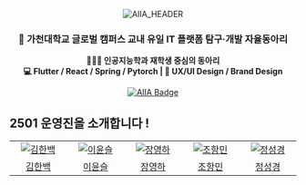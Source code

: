<p align="center">
    <img src="https://github.com/user-attachments/assets/e3982525-5680-41f2-961a-4b7429eb50fa" alt="AIIA_HEADER">
</p>

<h3 align="center">🐬 가천대학교 글로벌 캠퍼스 교내 유일 IT 플랫폼 탐구·개발 자율동아리</h3>

<p align="center">
  <strong>👨🏻‍💻 인공지능학과 재학생 중심의 동아리 <br>
  💻 Flutter / React / Spring / Pytorch | 🚀 UX/UI Design / Brand Design</strong>
</p>

<p align="center">
  <a href="https://new.aiia-gcu.com" target="_blank">
    <img src="https://img.shields.io/badge/AIIA Main Homepage-292929?style=for-the-badge&logo=React&logoColor=white" alt="AIIA Badge">
  </a>
</p>

## 2501 운영진을 소개합니다 !

<table>
  <tr>
    <td align="center" width="150px">
      <a href="https://github.com/The-Martin-Kim" target="_blank">
        <img src="https://github.com/The-Martin-Kim.png?size=230" alt="김한백" />
      </a>
    </td>
      <td align="center" width="150px">
      <a href="https://github.com/941-life" target="_blank">
        <img src="https://github.com/941-life.png?size=230" alt="이윤슬" />
      </a>
    </td>
    <td align="center" width="150px">
      <a href="https://github.com/kanade012" target="_blank">
        <img src="https://github.com/kanade012.png?size=230" alt="장영하" />
      </a>
    </td>
    <td align="center" width="150px">
      <a href="https://github.com/hangmin3320" target="_blank">
        <img src="https://github.com/hangmin3320.png?size=230" alt="조항민" />
      </a>
    </td>
    <td align="center" width="150px">
      <a href="https://github.com/bibleme" target="_blank">
        <img src="https://github.com/bibleme.png?size=230" alt="정성경" />
      </a>
    </td>
    
  </tr>
  <tr>
    <td align="center">
      <a href="https://github.com/The-Martin-Kim" target="_blank">
        김한백
      </a>
    </td>
    <td align="center">
      <a href="https://github.com/941-life" target="_blank">
        이윤슬
      </a>
    </td>
    <td align="center">
      <a href="https://github.com/kanade012" target="_blank">
        장영하
      </a>
    </td>
   <td align="center">
      <a href="https://github.com/hangmin3320" target="_blank">
        조항민
      </a>
    </td>
   <td align="center">
      <a href="https://github.com/bibleme" target="_blank">
        정성경
      </a>
    </td>
  </tr>
</table>
